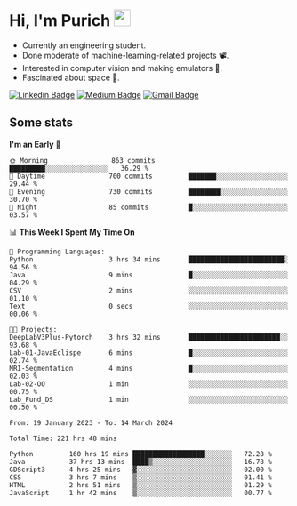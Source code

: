 <h1 align="left">Hi, I'm Purich
<img src="https://media.giphy.com/media/hvRJCLFzcasrR4ia7z/giphy.gif" width="30px"/></h1>

* Currently an engineering student.
* Done moderate of machine-learning-related projects :film_projector:.
* Interested in computer vision and making emulators :space_invader:.
* Fascinated about space :milky_way:.

[![Linkedin Badge](https://img.shields.io/badge/-Purich-blue?style=flat-square&logo=Linkedin&logoColor=white&link=https://www.linkedin.com/in/purich-siritip-16b3b3255/)](https://www.linkedin.com/in/purich-siritip-16b3b3255) [![Medium Badge](https://img.shields.io/badge/-@purich-gray?style=flat-square&labelColor=000000&logo=Medium&link=https://medium.com/@phuritsiritip)](https://medium.com/@phuritsiritip)
[![Gmail Badge](https://img.shields.io/badge/-mark.phurit@gmail.com-c14438?style=flat-square&logo=Gmail&logoColor=white&link=mailto:mark.phurit@gmail.com)](mailto:mark.phurit@gmail.com)

## Some stats

  
  <!--START_SECTION:waka-->
**I'm an Early 🐤** 

```text
🌞 Morning                863 commits         █████████░░░░░░░░░░░░░░░░   36.29 % 
🌆 Daytime                700 commits         ███████░░░░░░░░░░░░░░░░░░   29.44 % 
🌃 Evening                730 commits         ████████░░░░░░░░░░░░░░░░░   30.70 % 
🌙 Night                  85 commits          █░░░░░░░░░░░░░░░░░░░░░░░░   03.57 % 
```


📊 **This Week I Spent My Time On** 

```text
💬 Programming Languages: 
Python                   3 hrs 34 mins       ████████████████████████░   94.56 % 
Java                     9 mins              █░░░░░░░░░░░░░░░░░░░░░░░░   04.29 % 
CSV                      2 mins              ░░░░░░░░░░░░░░░░░░░░░░░░░   01.10 % 
Text                     0 secs              ░░░░░░░░░░░░░░░░░░░░░░░░░   00.06 % 

🐱‍💻 Projects: 
DeepLabV3Plus-Pytorch    3 hrs 32 mins       ███████████████████████░░   93.68 % 
Lab-01-JavaEclispe       6 mins              █░░░░░░░░░░░░░░░░░░░░░░░░   02.74 % 
MRI-Segmentation         4 mins              █░░░░░░░░░░░░░░░░░░░░░░░░   02.03 % 
Lab-02-OO                1 min               ░░░░░░░░░░░░░░░░░░░░░░░░░   00.75 % 
Lab_Fund_DS              1 min               ░░░░░░░░░░░░░░░░░░░░░░░░░   00.50 % 
```


<!--END_SECTION:waka-->

  <!--START_SECTION:waka-simple-->

```text
From: 19 January 2023 - To: 14 March 2024

Total Time: 221 hrs 48 mins

Python         160 hrs 19 mins ██████████████████░░░░░░░   72.28 %
Java           37 hrs 13 mins  ████▒░░░░░░░░░░░░░░░░░░░░   16.78 %
GDScript3      4 hrs 25 mins   ▓░░░░░░░░░░░░░░░░░░░░░░░░   02.00 %
CSS            3 hrs 7 mins    ▒░░░░░░░░░░░░░░░░░░░░░░░░   01.41 %
HTML           2 hrs 51 mins   ▒░░░░░░░░░░░░░░░░░░░░░░░░   01.29 %
JavaScript     1 hr 42 mins    ▒░░░░░░░░░░░░░░░░░░░░░░░░   00.77 %
```

<!--END_SECTION:waka-simple-->

  <!--![Anurag's GitHub stats](https://github-readme-stats.vercel.app/api?username=vikimark&show_icons=true&theme=gruvbox_light)-->
  
<!--
**vikimark/vikimark** is a ✨ _special_ ✨ repository because its `README.md` (this file) appears on your GitHub profile.

Here are some ideas to get you started:

- 🔭 I’m currently working on ...
- 🌱 I’m currently learning ...
- 👯 I’m looking to collaborate on ...
- 🤔 I’m looking for help with ...
- 💬 Ask me about ...
- 📫 How to reach me: ...
- 😄 Pronouns: ...
- ⚡ Fun fact: ...
-->
